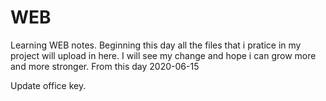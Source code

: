 # WEB
Learning WEB notes.
Beginning this day all the files that i pratice in my project will upload in here.
I will see my change and hope i can grow more and more stronger.
From this day 2020-06-15

Update office key.
